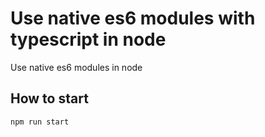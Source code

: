 # Use native es6 modules with typescript in node
Use native es6 modules in node

## How to start
```
npm run start
```